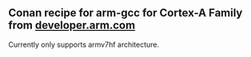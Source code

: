 ## Conan recipe for arm-gcc for Cortex-A Family from [developer.arm.com](https://developer.arm.com/tools-and-software/open-source-software/developer-tools/gnu-toolchain/gnu-a/downloads)
Сurrently only supports armv7hf architecture.
